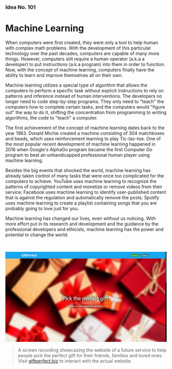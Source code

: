 ### Idea No. 101

# Machine Learning

When computers were first created, they were only a tool to help human with complex math problems. With the development of this particular technology over the past decades, computers are capable of many more things. However, computers still require a human operator (a.k.a a developer) to put instructions (a.k.a program) into them in order to function. Now, with the concept of machine learning, computers finally have the ability to learn and improve themselves all on their own. 

Machine learning utilizes a special type of algorithm that allows the computers to perform a specific task without explicit instructions to rely on patterns and inference instead of human interventions. The developers no longer need to code step-by-step programs. They only need to "teach" the computers how to complete certain tasks, and the computers would "figure out" the way to do it, shifting the concentration from programming to writing algorithms, the code to "teach" a computer. 

The first achievement of the concept of machine learning dates back to the year 1963. Donald Michie created a machine consisting of 304 matchboxes and beads, which uses reinforcement learning to play Tic-tac-toe. One of the most popular recent development of machine learning happened in 2016 when Google's AlphaGo program became the first Computer Go program to beat an unhandicapped professional human player using machine learning. 

Besides the big events that shocked the world, machine learning has already taken control of many tasks that were once too complicated for the computers to achieve. YouTube uses machine learning to recognize the patterns of copyrighted content and monetize or remove videos from their service; Facebook uses machine learning to identify user-published content that is against the regulation and automatically remove the posts; Spotify uses machine learning to create a playlist containing songs that you are probably going to love just for you. 

Machine learning has changed our lives, even without us noticing. With more effort put in its research and development and the guidance by the professional developers and ethicists, machine learning has the power and potential to change the world. 

<br>

[![Finished Work Video](finished_work_screenshot.png)](https://raw.githubusercontent.com/Steve-luo/new-media-research/master/idea-101/finished_work.mp4)

> A screen recording showcasing the website of a future service to help people pick the perfect gift for their friends, families and loved ones. Visit [giftperfect.biz](https://giftperfect.biz) to interact with the actual website. 